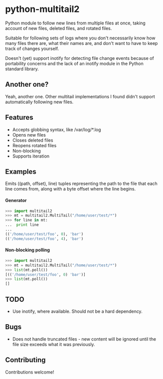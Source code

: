 python-multitail2
================

Python module to follow new lines from multiple files at once, taking account of new files, deleted files, and rotated files.

Suitable for following sets of logs where you don't necessarily know how many files there are, what their names are, and don't want to have to keep track of changes yourself.

Doesn't (yet) support inotify for detecting file change events because of portability concerns and the lack of an inotify module in the Python standard library.

Another one?
------------
Yeah, another one. Other multitail implementations I found didn't support automatically following new files.

Features
--------
* Accepts globbing syntax, like /var/log/\*.log
* Opens new files
* Closes deleted files
* Reopens rotated files
* Non-blocking
* Supports iteration

Examples
-------
Emits ((path, offset), line) tuples representing the path to the file that each line comes from, along with a byte offset where the line begins.

#### Generator

```python
>>> import multitail2
>>> mt = multitail2.MultiTail("/home/user/test/*")
>>> for line in mt:
...  print line
... 
(('/home/user/test/foo', 0), 'bar')
(('/home/user/test/foo', 4), 'bar')
```

#### Non-blocking polling
```python
>>> import multitail2
>>> mt = multitail2.MultiTail("/home/user/test/*")
>>> list(mt.poll())
[(('/home/user/test/foo', 0) 'bar')]
>>> list(mt.poll())
[]
```

TODO
----
* Use inotify, where available. Should not be a hard dependency.

Bugs
----
* Does not handle truncated files - new content will be ignored until the file size exceeds what it was previously.

Contributing
------------
Contributions welcome!
